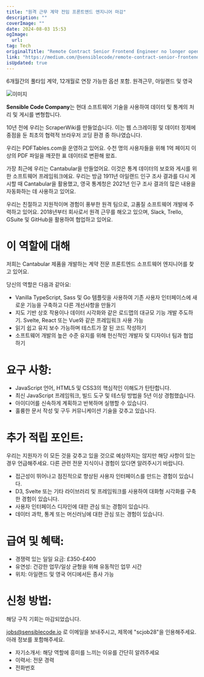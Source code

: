 ```yaml
---
title: "원격 근무 계약 전임 프론트엔드 엔지니어 마감"
description: ""
coverImage: ""
date: 2024-08-03 15:53
ogImage:
  url:
tag: Tech
originalTitle: "Remote Contract Senior Frontend Engineer no longer open"
link: "https://medium.com/@sensiblecode/remote-contract-senior-frontend-engineer-739fcafa153f"
isUpdated: true
---
```


6개월간의 풀타임 계약, 12개월로 연장 가능한 옵션 포함. 원격근무, 아일랜드 및 영국

![이미지](/assets/img/RemoteContractSeniorFrontendEngineernolongeropen_0.png)

**Sensible Code Company**는 현대 소프트웨어 기술을 사용하여 데이터 및 통계의 처리 및 게시를 변형합니다.

10년 전에 우리는 ScraperWiki를 만들었습니다. 이는 웹 스크레이핑 및 데이터 정제에 중점을 둔 최초의 협력적 브라우저 코딩 환경 중 하나였습니다.

<!-- seedividend - 사각형 -->

<ins class="adsbygoogle"
     style="display:block"
     data-ad-client="ca-pub-4877378276818686"
     data-ad-slot="1898504329"
     data-ad-format="auto"
     data-full-width-responsive="true"></ins>

<script>
     (adsbygoogle = window.adsbygoogle || []).push({});
</script>

우리는 PDFTables.com을 운영하고 있어요. 수천 명의 사용자들을 위해 1억 페이지 이상의 PDF 파일을 깨끗한 표 데이터로 변환해 왔죠.

가장 최근에 우리는 Cantabular을 만들었어요. 이것은 통계 데이터의 보호와 게시를 위한 소프트웨어 프레임워크에요. 우리는 방금 1911년 아일랜드 인구 조사 결과를 다시 게시할 때 Cantabular을 활용했고, 영국 통계청은 2021년 인구 조사 결과의 많은 내용을 자동화하는 데 사용하고 있어요.

우리는 친절하고 지원적이며 경험이 풍부한 원격 팀으로, 고품질 소프트웨어 개발에 주력하고 있어요. 2018년부터 회사로서 원격 근무를 해오고 있으며, Slack, Trello, GSuite 및 GitHub을 활용하여 협업하고 있어요.

# 이 역할에 대해

<!-- seedividend - 사각형 -->

<ins class="adsbygoogle"
     style="display:block"
     data-ad-client="ca-pub-4877378276818686"
     data-ad-slot="1898504329"
     data-ad-format="auto"
     data-full-width-responsive="true"></ins>

<script>
     (adsbygoogle = window.adsbygoogle || []).push({});
</script>

저희는 Cantabular 제품을 개발하는 계약 전문 프론트엔드 소프트웨어 엔지니어를 찾고 있어요.

당신의 역할은 다음과 같아요:

- Vanilla TypeScript, Sass 및 Go 템플릿을 사용하여 기존 사용자 인터페이스에 새로운 기능을 구축하고 다른 개선사항을 만들기
- 지도 기반 상호 작용이나 데이터 시각화와 같은 로드맵의 대규모 기능 개발 주도하기. Svelte, React 또는 Vue와 같은 프레임워크 사용 가능
- 읽기 쉽고 유지 보수 가능하며 테스트가 잘 된 코드 작성하기
- 소프트웨어 개발의 높은 수준 유지를 위해 헌신적인 개발자 및 디자이너 팀과 협업하기

# 요구 사항:

<!-- seedividend - 사각형 -->

<ins class="adsbygoogle"
     style="display:block"
     data-ad-client="ca-pub-4877378276818686"
     data-ad-slot="1898504329"
     data-ad-format="auto"
     data-full-width-responsive="true"></ins>

<script>
     (adsbygoogle = window.adsbygoogle || []).push({});
</script>

- JavaScript 언어, HTML5 및 CSS3의 핵심적인 이해도가 탄탄합니다.
- 최신 JavaScript 프레임워크, 빌드 도구 및 테스팅 방법을 5년 이상 경험했습니다.
- 아이디어를 신속하게 계획하고 반복하며 실행할 수 있습니다.
- 훌륭한 문서 작성 및 구두 커뮤니케이션 기술을 갖추고 있습니다.

# 추가 적립 포인트:

우리는 지원자가 이 모든 것을 갖추고 있을 것으로 예상하지는 않지만 해당 사항이 있는 경우 언급해주세요. 다른 관련 전문 지식이나 경험이 있다면 알려주시기 바랍니다.

- 접근성이 뛰어나고 점진적으로 향상된 사용자 인터페이스를 만드는 경험이 있습니다.
- D3, Svelte 또는 기타 라이브러리 및 프레임워크를 사용하여 대화형 시각화를 구축한 경험이 있습니다.
- 사용자 인터페이스 디자인에 대한 관심 또는 경험이 있습니다.
- 데이터 과학, 통계 또는 머신러닝에 대한 관심 또는 경험이 있습니다.

<!-- seedividend - 사각형 -->

<ins class="adsbygoogle"
     style="display:block"
     data-ad-client="ca-pub-4877378276818686"
     data-ad-slot="1898504329"
     data-ad-format="auto"
     data-full-width-responsive="true"></ins>

<script>
     (adsbygoogle = window.adsbygoogle || []).push({});
</script>

# 급여 및 혜택:

- 경쟁력 있는 일일 요금: £350-£400
- 유연성: 건강한 업무/일상 균형을 위해 유동적인 업무 시간
- 위치: 아일랜드 및 영국 어디에서든 종사 가능

# 신청 방법:

해당 구직 기회는 마감되었습니다.

<!-- seedividend - 사각형 -->

<ins class="adsbygoogle"
     style="display:block"
     data-ad-client="ca-pub-4877378276818686"
     data-ad-slot="1898504329"
     data-ad-format="auto"
     data-full-width-responsive="true"></ins>

<script>
     (adsbygoogle = window.adsbygoogle || []).push({});
</script>

jobs@sensiblecode.io 로 이메일을 보내주시고, 제목에 "scjob28"을 인용해주세요. 아래 정보를 포함해주세요.

- 자기소개서: 해당 역할에 흥미를 느끼는 이유를 간단히 알려주세요
- 이력서: 전문 경력
- 전화번호

